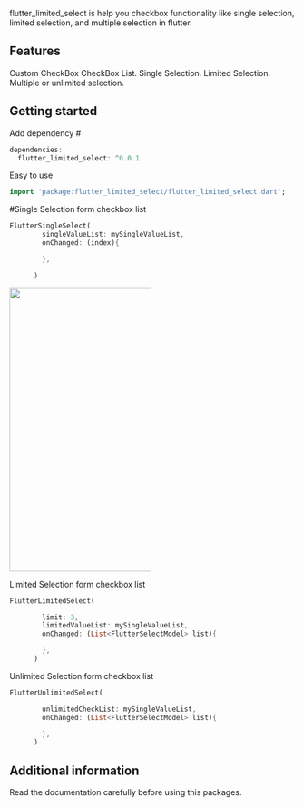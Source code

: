 <!-- 
This README describes the package. If you publish this package to pub.dev,
this README's contents appear on the landing page for your package.

For information about how to write a good package README, see the guide for
[writing package pages](https://dart.dev/guides/libraries/writing-package-pages). 

For general information about developing packages, see the Dart guide for
[creating packages](https://dart.dev/guides/libraries/create-library-packages)
and the Flutter guide for
[developing packages and plugins](https://flutter.dev/developing-packages). 
-->

flutter_limited_select is help you checkbox functionality like single selection, limited selection, and multiple selection in flutter.

## Features

Custom CheckBox
CheckBox List.
Single Selection.
Limited Selection.
Multiple or unlimited selection.

## Getting started

Add dependency #

```dart
dependencies:
  flutter_limited_select: ^0.0.1
```

Easy to use
```dart
import 'package:flutter_limited_select/flutter_limited_select.dart';

```

#Single Selection form checkbox list
```dart
FlutterSingleSelect(
        singleValueList: mySingleValueList,
        onChanged: (index){

        },

      )
```

<img src="https://github.com/giasuddin2548/flutter_limited_select/blob/master/screenshot/single.gif" width="250" height="500" />

Limited Selection form checkbox list
```dart
FlutterLimitedSelect(

        limit: 3,
        limitedValueList: mySingleValueList,
        onChanged: (List<FlutterSelectModel> list){

        },
      )
```

Unlimited Selection form checkbox list

```dart
FlutterUnlimitedSelect(

        unlimitedCheckList: mySingleValueList,
        onChanged: (List<FlutterSelectModel> list){

        },
      )
```



## Additional information

Read the documentation carefully before using this packages.
